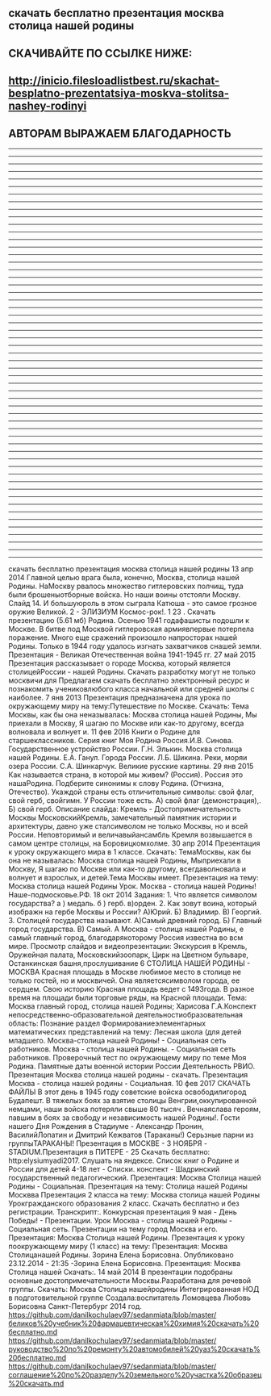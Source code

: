 скачать бесплатно презентация москва столица нашей родины
--------------------------------------------------
СКАЧИВАЙТЕ ПО ССЫЛКЕ НИЖЕ:
--------------------------------------------------
http://inicio.filesloadlistbest.ru/skachat-besplatno-prezentatsiya-moskva-stolitsa-nashey-rodinyi
--------------------------------------------------
АВТОРАМ ВЫРАЖАЕМ БЛАГОДАРНОСТЬ
--------------------------------------------------
--------------------------------------------------
--------------------------------------------------
--------------------------------------------------
--------------------------------------------------
--------------------------------------------------
--------------------------------------------------
--------------------------------------------------
--------------------------------------------------
--------------------------------------------------
--------------------------------------------------
--------------------------------------------------
--------------------------------------------------
--------------------------------------------------
--------------------------------------------------
--------------------------------------------------
--------------------------------------------------
--------------------------------------------------
--------------------------------------------------
--------------------------------------------------
--------------------------------------------------
--------------------------------------------------
--------------------------------------------------
--------------------------------------------------
--------------------------------------------------
--------------------------------------------------
--------------------------------------------------
--------------------------------------------------
--------------------------------------------------
--------------------------------------------------
--------------------------------------------------
--------------------------------------------------
--------------------------------------------------
--------------------------------------------------
--------------------------------------------------
--------------------------------------------------
--------------------------------------------------
--------------------------------------------------
--------------------------------------------------
--------------------------------------------------
--------------------------------------------------
--------------------------------------------------
--------------------------------------------------
--------------------------------------------------
--------------------------------------------------
--------------------------------------------------
--------------------------------------------------
--------------------------------------------------
--------------------------------------------------
--------------------------------------------------
--------------------------------------------------
--------------------------------------------------
--------------------------------------------------
--------------------------------------------------
--------------------------------------------------
--------------------------------------------------
скачать бесплатно презентация москва столица нашей родины 13 апр 2014  Главной целью врага была, конечно, Москва, столица нашей Родины. НаМоскву рвалось множество гитлеровских полчищ, туда были брошеныотборные войска. Но наши воины отстояли Москву. Слайд  14. И большуюроль в этом сыграла Катюша - это самое грозное оружие Великой. 2 - ЭЛИЗИУМ  Космос-рок!. 1  23 . Скачать презентацию (5.61 мб)  Родина. Осенью 1941 годафашисты подошли к Москве. В битве под Москвой гитлеровская армиявпервые потерпела поражение.  Много еще сражений произошло напросторах нашей Родины. Только в 1944 году удалось изгнать захватчиков снашей земли. Презентация - Великая Отечественная война 1941-1945 гг. 27 май 2015  Презентация рассказывает о городе Москва, который является столицейРоссии - нашей Родины. Скачать разработку могут не только москвичи для Предлагаем скачать бесплатно электронный ресурс и познакомить учениковлюбого класса начальной или средней школы с наиболее. 7 янв 2013  Презентация предназначена для урока по окружающему миру на тему:Путешествие по Москве.  Скачать:  Тема Москвы, как бы она неназывалась: Москва  столица нашей Родины, Мы приехали в Москву, Я шагаю по Москве или как-то другому, всегда волновала и волнует и. 11 фев 2016  Книги о Родине для старшеклассников. Серия книг Моя Родина  Россия.И.В. Синова. Государственное устройство России. Г.Н. Элькин. Москва столица нашей Родины. Е.А. Ганул. Города России. Л.Б. Шикина. Реки, моряи озера России. С.А. Шинкарчук. Великие русские картины. 29 янв 2015  Как называется страна, в которой мы живем? (Россия). Россия  это нашаРодина. Подберите синонимы к слову Родина. (Отчизна, Отечество). Укаждой страны есть отличительные символы: свой флаг, свой герб, свойгимн. У России тоже есть. А) свой флаг (демонстрация),. Б) свой герб. Описание слайда: Кремль - Достопримечательность Москвы МосковскийКремль, замечательный памятник истории и архитектуры, давно уже сталсимволом не только Москвы, но и всей России. Неповторимый и величавыйансамбль Кремля возвышается в самом центре столицы, на Боровицкомхолме. 30 апр 2014  Презентация к уроку окружающего мира в 1 классе.  Скачать:  ТемаМосквы, как бы она не называлась: Москва  столица нашей Родины, Мыприехали в Москву, Я шагаю по Москве или как-то другому, всегдаволновала и волнует и взрослых, и детей.Тема Москвы имеет. Презентация на тему: Москва  столица нашей Родины Урок. Москва - столица нашей Родины!  Наше-подмосковье.РФ. 18 окт 2014  Задания: 1. Что является символом государства? а ) медаль. б ) герб. в)орден. 2. Как зовут воина, который изображн на гербе Москвы и России? А)Юрий. Б) Владимир. В) Георгий. 3. Столицей государства называют. А)Самый древний город. Б) Главный город государства. В) Самый. А Москва - столица нашей Родины, е самый главный город, благодарякоторому Россия известна во всм мире.  Просмотр слайдов и видеопрезентации: Экскурсия в Кремль, Оружейная палата, Московскийзоопарк, Цирк на Цветном бульваре, Останкинская башня,прослушивание
6 СТОЛИЦА НАШЕЙ РОДИНЫ - МОСКВА Красная площадь в Москве любимое место в столице не только гостей, но и москвичей. Она являетсясимволом города, ее сердцем. Свою историю Красная площадь ведет с 1493года. В разное время на площади были торговые ряды, на Красной площади. Тема: Москва  главный город, столица нашей Родины; Харисова Г.А.Конспект непосредственно-образовательной деятельностиобразовательная область: Познание раздел Формированиеэлементарных математических представлений на тему: Лесная школа (для детей младшего. Москва-столица нашей Родины! - Социальная сеть работников. Москва - столица нашей Родины. - Социальная сеть работников. Проверочный тест по окружающему миру по теме Моя Родина. Памятные даты военной истории России  Деятельность  РВИО. Презентация Москва  столица нашей родины - скачать. Презентация Москва - столица нашей родины - Социальная. 10 фев 2017  СКАЧАТЬ ФАЙЛЫ  В этот день в 1945 году советские войска освободилигород Будапешт. В тяжелых боях за взятие столицы Венгрии,оккупированной немцами, наши войска потеряли свыше 80 тысяч . Вечнаяслава героям, павшим в боях за свободу и независимость нашей Родины!. Гости нашего Дня Рождения в Стадиуме - Александр Пронин, ВасилийЛопатин и Дмитрий Кежватов (Тараканы!) Серьзные парни из группыТАРАКАНЫ!  Презентация в МОСКВЕ - 3 НОЯБРЯ - STADIUM.Презентация в ПИТЕРЕ - 25  Скачать бесплатно: http:elysiumyadi2017. Слушать на яндексе. Список книг о Родине и России для детей 4-18 лет - Списки. конспект - Шадринский государственный педагогический. Презентация: Москва  Столица нашей Родины - Социальная. Презентация на тему: Столица нашей Родины  Москвва
Презентация 2 класса на тему: Москва  столица нашей Родины Урокгражданского образования 2 класс. Скачать бесплатно и без регистрации. Транскрипт:. Конкурсная презентация 9 мая - День Победы! - Презентации. Урок Москва - столица нашей Родины - Социальная сеть. Презентации на тему город Москва и его. Презентация: Москва  Столица нашей Родины.  Презентация к уроку поокружающему миру (1 класс) на тему: Презентация: Москва  Столицанашей Родины. Зорина Елена Борисовна. Опубликовано 23.12.2014 - 21:35 -Зорина Елена Борисовна. Презентация: Москва  Столица нашей Скачать:. 14 май 2014  В презентации подобраны основные достопримечательности Москвы.Разработана для речевой группы.  Скачать:  Москва  Столица нашейродины Интегрированная НОД в подготовительной группе Создала:воспитатель Ломовцева Любовь Борисовна Санкт-Петербург 2014 год.
https://github.com/danilkochulaev97/sedanmiata/blob/master/беликов%20учебник%20фармацевтическая%20химия%20скачать%20бесплатно.md
https://github.com/danilkochulaev97/sedanmiata/blob/master/руководство%20по%20ремонту%20автомобилей%20уаз%20скачать%20бесплатно.md
https://github.com/danilkochulaev97/sedanmiata/blob/master/соглашение%20по%20разделу%20земельного%20участка%20образец%20скачать.md